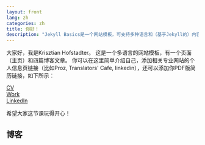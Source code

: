 ```yaml
---
layout: front
lang: zh
categories: zh
title: 你好！
description: "Jekyll Basics是一个网站模板，可支持多种语言和（基于Jekyll的）内容管理系统。"
---
```


大家好，我是Krisztian Hofstadter。 这是一个多语言的网站模板，有一个页面（主页）和四篇博客文章。 你可以在这里简单介绍自己，添加相关专业网站的个人信息页链接（比如Proz, Translators' Cafe, linkedin），还可以添加你PDF版简历链接，如下所示：

[CV](https://khofstadter.info/assets/doc/K-Hofstader-CV-general-2019.pdf)   
[Work](https://www.anglia.ac.uk/people/krisztian-hofstadter)   
[LinkedIn](https://www.linkedin.com/in/tedor)

希望大家这节课玩得开心！

## 博客
